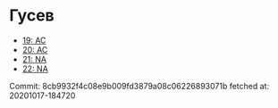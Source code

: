 # Гусев
- [19: AC](19.md)
- [20: AC](20.md)
- [21: NA](21.md)
- [22: NA](22.md)

Commit: 8cb9932f4c08e9b009fd3879a08c06226893071b
 fetched at: 20201017-184720
